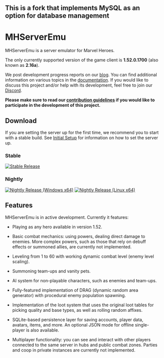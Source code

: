 ## This is a fork that implements MySQL as an option for database management

# MHServerEmu

MHServerEmu is a server emulator for Marvel Heroes.

The only currently supported version of the game client is **1.52.0.1700** (also known as **2.16a**). 

We post development progress reports on our [blog](https://crypto137.github.io/MHServerEmu/). You can find additional information on various topics in the [documentation](./docs/Index.md). If you would like to discuss this project and/or help with its development, feel free to join our [Discord](https://discord.gg/hjR8Bj52t3).

**Please make sure to read our [contribution guidelines](./CONTRIBUTING.md) if you would like to participate in the development of this project.**

## Download

If you are setting the server up for the first time, we recommend you to start with a stable build. See [Initial Setup](./docs/Setup/InitialSetup.md) for information on how to set the server up.

### Stable

[![Stable Release](https://img.shields.io/github/v/release/Crypto137/MHServerEmu?include_prereleases)](https://github.com/Crypto137/MHServerEmu/releases)

### Nightly

[![Nightly Release (Windows x64)](https://github.com/Crypto137/MHServerEmu/actions/workflows/nightly-release-windows-x64.yml/badge.svg)](https://nightly.link/Crypto137/MHServerEmu/workflows/nightly-release-windows-x64/master?preview) [![Nightly Release (Linux x64)](https://github.com/Crypto137/MHServerEmu/actions/workflows/nightly-release-linux-x64.yml/badge.svg)](https://nightly.link/Crypto137/MHServerEmu/workflows/nightly-release-linux-x64/master?preview)

## Features

MHServerEmu is in active development. Currently it features:

- Playing as any hero available in version 1.52.

- Basic combat mechanics: using powers, dealing direct damage to enemies. More complex powers, such as those that rely on debuff effects or summoned allies, are currently not implemented.

- Leveling from 1 to 60 with working dynamic combat level (enemy level scaling).

- Summoning team-ups and vanity pets.

- AI system for non-playable characters, such as enemies and team-ups.

- Fully-featured implementation of DRAG (dynamic random area generator) with procedural enemy population spawning.

- Implementation of the loot system that uses the original loot tables for picking quality and base types, as well as rolling random affixes.

- SQLite-based persistence layer for saving accounts, player data, avatars, items, and more. An optional JSON mode for offline single-player is also available.

- Multiplayer functionality: you can see and interact with other players connected to the same server in hubs and public combat zones. Parties and coop in private instances are currently not implemented.
